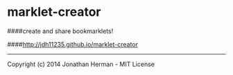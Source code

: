 marklet-creator
===============

####create and share bookmarklets!

####http://jdh11235.github.io/marklet-creator

___

Copyright (c) 2014 Jonathan Herman - MIT License
